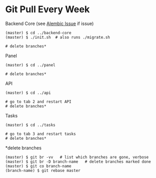 # Git Pull Every Week

Backend Core (see [Alembic Issue](#alembic-issue) if issue)

    (master) $ cd ../backend-core
    (master) $ ./init.sh  # also runs ./migrate.sh
    
    # delete branches*

Panel

    (master) $ cd ../panel
    
    # delete branches*

API

    (master) $ cd ../api
    
    # go to tab 2 and restart API
    # delete branches*

Tasks

    (master) $ cd ../tasks
    
    # go to tab 3 and restart tasks
    # delete branches*

\*delete branches  

    (master) $ git br -vv   # list which branches are gone, verbose
    (master) $ git br -D branch-name   # delete branches marked done
    (master) $ git co branch-name
    (branch-name) $ git rebase master